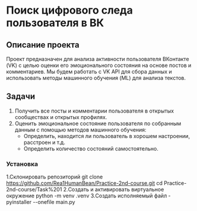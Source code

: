 # Поиск цифрового следа пользователя в ВК

## Описание проекта
Проект предназначен для анализа активности пользователя ВКонтакте (VK) с целью оценки его эмоционального состояния на основе постов и комментариев. Мы будем работать с VK API для сбора данных и использовать методы машинного обучения (ML) для анализа текстов.

## Задачи
1. Получить все посты и комментарии пользователя в открытых сообществах и открытых профилях.
2. Оценить эмоциональное состояние пользователя по собранным данным с помощью методов машинного обучения:
    - Определить, находится ли пользователь в хорошем настроении, расстроен и т.д.
    - Определить количество состояний самостоятельно.
### Установка 
1.Склонировать репозиторий
        git clone https://github.com/Rea1HumanBean/Practice-2nd-course.git
        cd Practice-2nd-course/Task%201
2.Создать и активировать виртуальное окружение
        python -m venv .venv
3.Создать исполняемый файл
    -pyinstaller --onefile main.py
